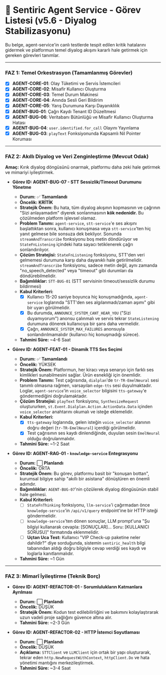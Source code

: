 # 🧠 Sentiric Agent Service - Görev Listesi (v5.6 - Diyalog Stabilizasyonu)

Bu belge, agent-service'in canlı testlerde tespit edilen kritik hatalarını gidermek ve platformun temel diyalog akışını kararlı hale getirmek için gereken görevleri tanımlar.

---

### **FAZ 1: Temel Orkestrasyon (Tamamlanmış Görevler)**
*   [x] **AGENT-CORE-01**: Olay Tüketimi ve Servis İstemcileri
*   [x] **AGENT-CORE-02**: Misafir Kullanıcı Oluşturma
*   [x] **AGENT-CORE-03**: Temel Durum Makinesi
*   [x] **AGENT-CORE-04**: Anında Sesli Geri Bildirim
*   [x] **AGENT-CORE-05**: Yarış Durumuna Karşı Dayanıklılık
*   [x] **AGENT-BUG-01**: Çağrı Kaydı Tenant ID Düzeltmesi
*   [x] **AGENT-BUG-06**: Veritabanı Bütünlüğü ve Misafir Kullanıcı Oluşturma Hatası
*   [x] **AGENT-BUG-04**: `user.identified.for_call` Olayını Yayınlama
*   [x] **AGENT-BUG-03**: `playText` Fonksiyonunda Kapsamlı Nil Pointer Koruması

---

### **FAZ 2: Akıllı Diyalog ve Veri Zenginleştirme (Mevcut Odak)**

**Amaç:** Kırık diyalog döngüsünü onarmak, platformu daha zeki hale getirmek ve mimariyi iyileştirmek.

-   **Görev ID: AGENT-BUG-07 - STT Sessizlik/Timeout Durumunu Yönetme**
    -   **Durum:** ✅ **Tamamlandı**
    -   **Öncelik:** **KRİTİK**
    -   **Stratejik Önem:** Bu hata, tüm diyalog akışının kopmasının ve çağrının "Sizi anlayamadım" diyerek sonlanmasının **kök nedenidir.** Bu çözülmeden platform işlevsel olamaz.
    -   **Problem Tanımı:** `agent-service`, `stt-service`'e ses akışını başlattıktan sonra, kullanıcı konuşmasa veya `stt-service`'ten hiç yanıt gelmese bile sonsuza dek bekliyor. Sonunda `streamAndTranscribe` fonksiyonu boş metin döndürüyor ve `StateFnListening` içindeki hata sayacı tetiklenerek çağrı sonlandırılıyor.
    -   **Çözüm Stratejisi:** `StateFnListening` fonksiyonu, STT'den veri gelmemesi durumuna karşı daha dayanıklı hale getirilmelidir. `streamAndTranscribe` fonksiyonu, sadece metin değil, aynı zamanda "no_speech_detected" veya "timeout" gibi durumları da döndürebilmelidir.
    -   **Bağımlılıklar:** `STT-BUG-01` (STT servisinin timeout/sessizlik durumu bildirmesi)
    -   **Kabul Kriterleri:**
        -   [x] Kullanıcı 15-20 saniye boyunca hiç konuşmadığında, `agent-service` loglarında "STT'den ses algılanmadı/zaman aşımı" gibi bir uyarı görülmelidir.
        -   [x] Bu durumda, `ANNOUNCE_SYSTEM_CANT_HEAR_YOU` ("Sizi duyamıyorum") anonsu çalınmalı ve servis tekrar `StateListening` durumuna dönerek kullanıcıya bir şans daha vermelidir.
        -   [x] Çağrı, `ANNOUNCE_SYSTEM_MAX_FAILURES` anonsuyla sonlandırılmamalıdır (kullanıcı hiç konuşmadığı sürece).
    -   **Tahmini Süre:** ~4-6 Saat

-   **Görev ID: AGENT-FEAT-01 - Dinamik TTS Ses Seçimi**
    -   **Durum:** ✅ **Tamamlandı**
    -   **Öncelik:** YÜKSEK
    -   **Stratejik Önem:** Platformun, her kiracı veya senaryo için farklı ses kimlikleri sunabilmesini sağlar. Ürün esnekliği için önemlidir.
    -   **Problem Tanımı:** Test çağrısında, `dialplan`'de `tr-TR-EmelNeural` sesi tanımlı olmasına rağmen, varsayılan `edge-tts` sesi duyulmaktadır. Loglar, `agent-service`'in `voice_selector` bilgisini `tts-gateway`'e göndermediğini doğrulamaktadır.
    -   **Çözüm Stratejisi:** `playText` fonksiyonu, `SynthesizeRequest` oluştururken, `st.Event.Dialplan.Action.ActionData.Data` içinden `voice_selector` anahtarını okumalı ve isteğe eklemelidir.
    -   **Kabul Kriterleri:**
        -   [x] `tts-gateway` loglarında, gelen isteğin `voice_selector` alanının doğru değeri (`tr-TR-EmelNeural`) içerdiği görülmelidir.
        -   [x] Test çağrısının ses kaydı dinlendiğinde, duyulan sesin `EmelNeural` olduğu doğrulanmalıdır.
    -   **Tahmini Süre:** ~1-2 Saat

-   **Görev ID: AGENT-RAG-01 - `knowledge-service` Entegrasyonu**
    -   **Durum:** ⬜ **Planlandı**
    -   **Öncelik:** ORTA
    -   **Stratejik Önem:** Bu görev, platformu basit bir "konuşan bottan", kurumsal bilgiye sahip "akıllı bir asistana" dönüştüren en önemli adımdır.
    -   **Bağımlılıklar:** `AGENT-BUG-07`'nin çözülerek diyalog döngüsünün stabil hale gelmesi.
    -   **Kabul Kriterleri:**
        -   [ ] `StateFnThinking` fonksiyonu, `llm-service`'i çağırmadan önce `knowledge-service`'in `/api/v1/query` endpoint'ine bir HTTP isteği göndermelidir.
        -   [ ] `knowledge-service`'ten dönen sonuçlar, LLM prompt'una "Şu bilgiyi kullanarak cevapla: [SONUÇLAR]... Soru: [KULLANICI SORUSU]" formatında eklenmelidir.
        -   [ ] **Uçtan Uca Test:** Kullanıcı "VIP Check-up paketine neler dahildir?" diye sorduğunda, sistemin `sentiric_health` bilgi tabanından aldığı doğru bilgiyle cevap verdiği ses kaydı ve loglarla kanıtlanmalıdır.
    -   **Tahmini Süre:** ~1 Gün

---

### **FAZ 3: Mimarî İyileştirme (Teknik Borç)**

-   **Görev ID: AGENT-REFACTOR-01 - Sorumlulukların Katmanlara Ayrılması**
    -   **Durum:** ⬜ **Planlandı**
    -   **Öncelik:** DÜŞÜK
    -   **Stratejik Önem:** Kodun test edilebilirliğini ve bakımını kolaylaştırarak uzun vadeli proje sağlığını güvence altına alır.
    -   **Tahmini Süre:** ~2-3 Gün

-   **Görev ID: AGENT-REFACTOR-02 - HTTP İstemci Soyutlaması**
    -   **Durum:** ⬜ **Planlandı**
    -   **Öncelik:** DÜŞÜK
    -   **Açıklama:** `STTClient` ve `LLMClient` için ortak bir yapı oluşturarak, tekrar eden `http.NewRequestWithContext`, `httpClient.Do` ve hata yönetimi mantığını merkezileştirmek.
    -   **Tahmini Süre:** ~3-4 Saat